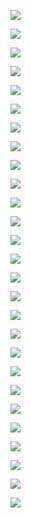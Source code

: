 ﻿![](Aspose.Words.6e9aa0d4-a217-4306-8e64-b87ce705829f.001.jpeg)

![](Aspose.Words.6e9aa0d4-a217-4306-8e64-b87ce705829f.002.jpeg)

![](Aspose.Words.6e9aa0d4-a217-4306-8e64-b87ce705829f.003.jpeg)

![](Aspose.Words.6e9aa0d4-a217-4306-8e64-b87ce705829f.004.jpeg)

![](Aspose.Words.6e9aa0d4-a217-4306-8e64-b87ce705829f.005.jpeg)

![](Aspose.Words.6e9aa0d4-a217-4306-8e64-b87ce705829f.006.jpeg)

![](Aspose.Words.6e9aa0d4-a217-4306-8e64-b87ce705829f.007.jpeg)

![](Aspose.Words.6e9aa0d4-a217-4306-8e64-b87ce705829f.008.jpeg)

![](Aspose.Words.6e9aa0d4-a217-4306-8e64-b87ce705829f.009.jpeg)

![](Aspose.Words.6e9aa0d4-a217-4306-8e64-b87ce705829f.010.jpeg)

![](Aspose.Words.6e9aa0d4-a217-4306-8e64-b87ce705829f.011.jpeg)

![](Aspose.Words.6e9aa0d4-a217-4306-8e64-b87ce705829f.012.jpeg)

![](Aspose.Words.6e9aa0d4-a217-4306-8e64-b87ce705829f.013.jpeg)

![](Aspose.Words.6e9aa0d4-a217-4306-8e64-b87ce705829f.014.jpeg)

![](Aspose.Words.6e9aa0d4-a217-4306-8e64-b87ce705829f.015.jpeg)

![](Aspose.Words.6e9aa0d4-a217-4306-8e64-b87ce705829f.016.jpeg)

![](Aspose.Words.6e9aa0d4-a217-4306-8e64-b87ce705829f.017.jpeg)

![](Aspose.Words.6e9aa0d4-a217-4306-8e64-b87ce705829f.018.jpeg)

![](Aspose.Words.6e9aa0d4-a217-4306-8e64-b87ce705829f.019.jpeg)

![](Aspose.Words.6e9aa0d4-a217-4306-8e64-b87ce705829f.020.jpeg)

![](Aspose.Words.6e9aa0d4-a217-4306-8e64-b87ce705829f.021.jpeg)

![](Aspose.Words.6e9aa0d4-a217-4306-8e64-b87ce705829f.022.jpeg)

![](Aspose.Words.6e9aa0d4-a217-4306-8e64-b87ce705829f.023.jpeg)

![](Aspose.Words.6e9aa0d4-a217-4306-8e64-b87ce705829f.024.jpeg)

![](Aspose.Words.6e9aa0d4-a217-4306-8e64-b87ce705829f.025.jpeg)

![](Aspose.Words.6e9aa0d4-a217-4306-8e64-b87ce705829f.026.jpeg)

![](Aspose.Words.6e9aa0d4-a217-4306-8e64-b87ce705829f.027.jpeg)
